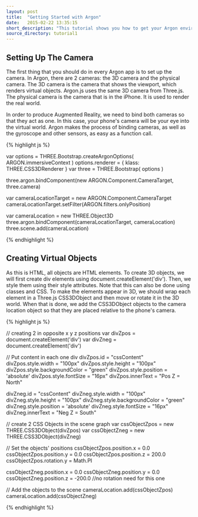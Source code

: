 ```yaml
---
layout: post
title:  "Getting Started with Argon"
date:   2015-02-22 13:35:15
short_description: "This tutorial shows you how to get your Argon environment ready."
source_directory: tutorial1
---
```


Setting Up The Camera
---------------------
The first thing that you should do in every Argon app is to set up the camera. In Argon, there are 2 cameras: the 3D camera and the physical camera. The 3D camera is the camera that shows the viewport, which renders virtual objects. Argon.js uses the same 3D camera from Three.js. The physical camera is the camera that is in the iPhone. It is used to render the real world.

In order to produce Augmented Reality, we need to bind both cameras so that they act as one. In this case, your phone's camera will be your eye into the virtual world. Argon makes the process of binding cameras, as well as the gyroscope and other sensors, as easy as a function call.

{% highlight js %}

var options = THREE.Bootstrap.createArgonOptions( ARGON.immersiveContext )
options.renderer = { klass: THREE.CSS3DRenderer }
var three = THREE.Bootstrap( options )

three.argon.bindComponent(new ARGON.Component.CameraTarget, three.camera)

var cameraLocationTarget = new ARGON.Component.CameraTarget
cameraLocationTarget.setFilter(ARGON.filters.onlyPosition)

var cameraLocation = new THREE.Object3D
three.argon.bindComponent(cameraLocationTarget, cameraLocation)
three.scene.add(cameraLocation)

{% endhighlight %}

Creating Virtual Objects
------------------------
As this is HTML, all objects are HTML elements. To create 3D objects, we will first create div elements using document.createElement('div'). Then, we style them using their style attributes. Note that this can also be done using classes and CSS. To make the elements appear in 3D, we should wrap each element in a Three.js CSS3DObject and then move or rotate it in the 3D world. When that is done, we add the CSS3DObject objects to the camera location object so that they are placed relative to the phone's camera.

{% highlight js %}

// creating 2 in opposite x y z positions
var divZpos = document.createElement('div')
var divZneg = document.createElement('div')

// Put content in each one div
divZpos.id = "cssContent"
divZpos.style.width = "100px"
divZpos.style.height = "100px"
divZpos.style.backgroundColor = "green"
divZpos.style.position = 'absolute'
divZpos.style.fontSize = "16px"
divZpos.innerText = "Pos Z = North"

divZneg.id = "cssContent"
divZneg.style.width = "100px"
divZneg.style.height = "100px"
divZneg.style.backgroundColor = "green"
divZneg.style.position = 'absolute'
divZneg.style.fontSize = "16px"
divZneg.innerText = "Neg Z = South"

// create 2 CSS Objects in the scene graph
var cssObjectZpos = new THREE.CSS3DObject(divZpos)
var cssObjectZneg = new THREE.CSS3DObject(divZneg)

// Set the objects' positions
cssObjectZpos.position.x = 0.0
cssObjectZpos.position.y = 0.0
cssObjectZpos.position.z = 200.0
cssObjectZpos.rotation.y = Math.PI

cssObjectZneg.position.x = 0.0
cssObjectZneg.position.y = 0.0
cssObjectZneg.position.z = -200.0
//no rotation need for this one

// Add the objects to the scene
cameraLocation.add(cssObjectZpos)
cameraLocation.add(cssObjectZneg)

{% endhighlight %}
